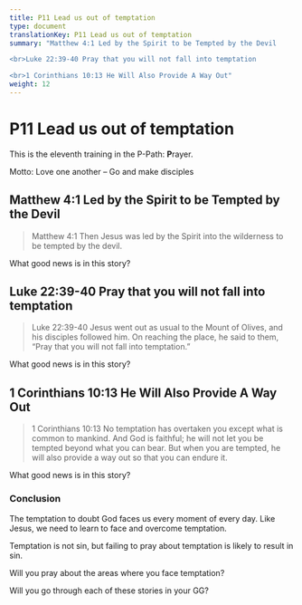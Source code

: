 ```yaml
---
title: P11 Lead us out of temptation
type: document
translationKey: P11 Lead us out of temptation
summary: "Matthew 4:1 Led by the Spirit to be Tempted by the Devil

<br>Luke 22:39-40 Pray that you will not fall into temptation

<br>1 Corinthians 10:13 He Will Also Provide A Way Out"
weight: 12
---
```

# P11 Lead us out of temptation

This is the eleventh training in the P-Path: **P**rayer.

Motto: Love one another – Go and make disciples

## Matthew 4:1 Led by the Spirit to be Tempted by the Devil

>   Matthew 4:1 Then Jesus was led by the Spirit into the wilderness to be tempted by the devil.

What good news is in this story?

## Luke 22:39-40 Pray that you will not fall into temptation

>   Luke 22:39-40 Jesus went out as usual to the Mount of Olives, and his disciples followed him. On reaching the place, he said to them, “Pray that you will not fall into temptation.”

What good news is in this story?

## 1 Corinthians 10:13 He Will Also Provide A Way Out

>   1 Corinthians 10:13 No temptation has overtaken you except what is common to mankind. And God is faithful; he will not let you be tempted beyond what you can bear. But when you are tempted, he will also provide a way out so that you can endure it.

What good news is in this story?

### Conclusion

The temptation to doubt God faces us every moment of every day. Like Jesus, we need to learn to face and overcome temptation.

Temptation is not sin, but failing to pray about temptation is likely to result in sin.

Will you pray about the areas where you face temptation?

Will you go through each of these stories in your GG?

